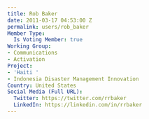 ```yaml
---
title: Rob Baker
date: 2011-03-17 04:53:00 Z
permalink: users/rob_baker
Member Type:
  Is Voting Member: true
Working Group:
- Communications
- Activation
Project:
- 'Haiti '
- Indonesia Disaster Management Innovation
Country: United States
Social Media (Full URL):
  Twitter: https://twitter.com/rrbaker
  LinkedIn: https://linkedin.com/in/rrbaker
---
```


